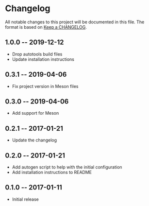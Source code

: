 # Changelog
All notable changes to this project will be documented in this file.
The format is based on [Keep a CHANGELOG](http://keepachangelog.com/).

## 1.0.0 -- 2019-12-12
- Drop autotools build files
- Update installation instructions

## 0.3.1 -- 2019-04-06
- Fix project version in Meson files

## 0.3.0 -- 2019-04-06
- Add support for Meson

## 0.2.1 -- 2017-01-21
- Update the changelog

## 0.2.0 -- 2017-01-21
- Add autogen script to help with the initial configuration 
- Add installation instructions to README

## 0.1.0 -- 2017-01-11
- Initial release
